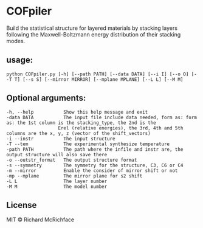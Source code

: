 # COFpiler

Build the statistical structure for layered materials by stacking layers following the Maxwell-Boltzmann energy distribution of their stacking modes.

## usage:

```
python COFpiler.py [-h] [--path PATH] [--data DATA] [--i I] [--o O] [--T T] [--s S] [--mirror MIRROR] [--mplane MPLANE] [--L L] [--M M]
```

## Optional arguments: 

```
-h, --help           Show this help message and exit  
-data DATA           The input file include data needed, form as: form as: the 1st column is the stacking_type, the 2nd is the 
                   Erel (relative energies), the 3rd, 4th and 5th columns are the x, y, z (vector of the shift_vectors)  
-i --instr           The input structure  
-T --tem             The experimental synthesize temperature  
-path PATH           The path where the infile and instr are, the output structure will also save there  
-o --outstr_format   The output structure format  
-s --symmetry        The symmetry for the structure, C3, C6 or C4  
-m --mirror          Enable the consider of mirror shift or not  
-mp --mplane         The mirror plane for s2 shift  
-L L                 The layer number  
-M M                 The model number
```
  
  ## License
  MIT © Richard McRichface

